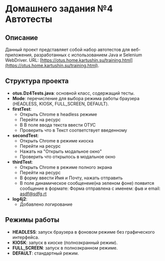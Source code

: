 # Домашнего задания №4 Автотесты

## Описание
Данный проект представляет собой набор автотестов для веб-приложения, разработанных с использованием Java и Selenium WebDriver. URL: [https://otus.home.kartushin.su/training.html](https://otus.home.kartushin.su/training.html).

## Структура проекта
- **otus.Dz4Tests.java**: основной класс, содержащий тесты.
- **Mode**: перечисление для выбора режима работы браузера (HEADLESS, KIOSK, FULL_SCREEN, DEFAULT).
- **firstTest**:
  - Открыть Chrome в headless режиме 
  - Перейти на ресурс
  - В В поле ввода текста ввести ОТУС
  - Проверить что в Текст соответствует введенному
- **secondTest**:
  - Открыть Chrome в режиме киоска
  - Перейти на ресурс
  - Нажать на "Открыть модальное окно"
  - Проверить что открылось в модальное окно
- **thirdTest**:
  - Открыть Chrome в режиме полного экрана
  - Перейти на ресурс
  - В форму ввести Имя и Почту, нажать отправить
  - В поле динамическое сообщенеие(на зеленом фоне) появится сообщение в формате: Форма отправлена с именем: фыв и email: asdf@sdfg.rt
- **log4j2**:
  - Добавлено логирование
## Режимы работы
- **HEADLESS**: запуск браузера в фоновом режиме без графического интерфейса.
- **KIOSK**: запуск в киоске (полноэкранный режим).
- **FULL_SCREEN**: запуск в полноэкранном режиме.
- **DEFAULT**: стандартный режим.